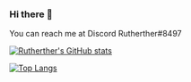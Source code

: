 ### Hi there 👋 

You can reach me at Discord Rutherther#8497

[![Rutherther's GitHub stats](https://github-readme-stats.vercel.app/api?username=rutherther)](https://github.com/anuraghazra/github-readme-stats)

[![Top Langs](https://github-readme-stats.vercel.app/api/top-langs/?username=rutherther)](https://github.com/anuraghazra/github-readme-stats)

